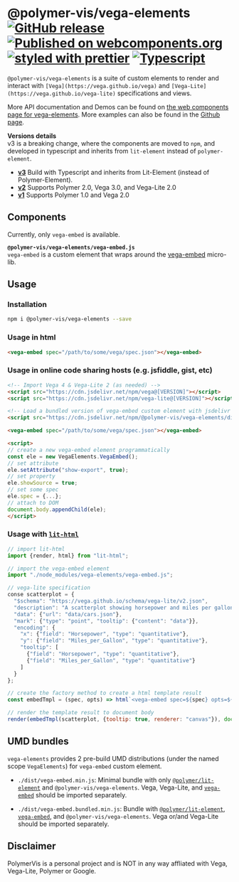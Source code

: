 @polymer-vis/vega-elements
[![GitHub release](https://img.shields.io/github/release/PolymerVis/vega-element.svg)](https://github.com/PolymerVis/vega-element/releases)
[![Published on webcomponents.org](https://img.shields.io/badge/webcomponents.org-published-blue.svg)](https://www.webcomponents.org/element/@polymer-vis/vega-elements)
[![styled with prettier](https://img.shields.io/badge/styled_with-prettier-ff69b4.svg)](https://github.com/prettier/prettier)
[![Typescript](https://img.shields.io/badge/typescript-3.1-ff69b4.svg)](https://github.com/Microsoft/TypeScript)
==========

`@polymer-vis/vega-elements` is a suite of custom elements to render and interact with `[Vega](https://vega.github.io/vega)` and `[Vega-Lite](https://vega.github.io/vega-lite)` specifications and views.

More API documentation and Demos can be found on [the web components page for vega-elements](https://www.webcomponents.org/element/@polymer-vis/vega-elements).
More examples can also be found in the [Github page](https://polymervis.github.io/vega-element/).

**Versions details**  
v3 is a breaking change, where the components are moved to `npm`, and developed in typescript and inherits from `lit-element` instead of `polymer-element`.

- [**v3**](https://github.com/PolymerVis/vega-element/) Build with Typescript and inherits from Lit-Element (instead of Polymer-Element).
- [**v2**](https://github.com/PolymerVis/vega-element/tree/polymer2) Supports Polymer 2.0, Vega 3.0, and Vega-Lite 2.0
- [**v1**](https://github.com/PolymerVis/vega-element/tree/polymer1) Supports Polymer 1.0 and Vega 2.0

## Components

Currently, only `vega-embed` is available.

**`@polymer-vis/vega-elements/vega-embed.js`**  
`vega-embed` is a custom element that wraps around the [vega-embed](https://github.com/vega/vega-embed) micro-lib.

## Usage

### Installation

```bash
npm i @polymer-vis/vega-elements --save
```

### Usage in html

```html
<vega-embed spec="/path/to/some/vega/spec.json"></vega-embed>
```

### Usage in online code sharing hosts (e.g. jsfiddle, gist, etc)

```html
<!-- Import Vega 4 & Vega-Lite 2 (as needed) -->
<script src="https://cdn.jsdelivr.net/npm/vega@[VERSION]"></script>
<script src="https://cdn.jsdelivr.net/npm/vega-lite@[VERSION]"></script>

<!-- Load a bundled version of vega-embed custom element with jsdelivr -->
<script src="https://cdn.jsdelivr.net/npm/@polymer-vis/vega-elements/dist/vega-embed.bundled.min.js"></script>

<vega-embed spec="/path/to/some/vega/spec.json"></vega-embed>

<script>
// create a new vega-embed element programmatically
const ele = new VegaElements.VegaEmbed();
// set attribute
ele.setAttribute("show-export", true);
// set property
ele.showSource = true;
// set some spec
ele.spec = {...};
// attach to DOM
document.body.appendChild(ele);
</script>
```

### Usage with [`lit-html`](https://github.com/Polymer/lit-html)

```js
// import lit-html
import {render, html} from "lit-html";

// import the vega-embed element
import "./node_modules/vega-elements/vega-embed.js";

// vega-lite specification
conse scatterplot = {
  "$schema": "https://vega.github.io/schema/vega-lite/v2.json",
  "description": "A scatterplot showing horsepower and miles per gallons for various cars.",
  "data": {"url": "data/cars.json"},
  "mark": {"type": "point", "tooltip": {"content": "data"}},
  "encoding": {
    "x": {"field": "Horsepower", "type": "quantitative"},
    "y": {"field": "Miles_per_Gallon", "type": "quantitative"},
    "tooltip": [
      {"field": "Horsepower", "type": "quantitative"},
      {"field": "Miles_per_Gallon", "type": "quantitative"}
    ]
  }
};

// create the factory method to create a html template result
const embedTmpl = (spec, opts) => html`<vega-embed spec=${spec} opts=${opts}></vega-embed>`;

// render the template result to document body
render(embedTmpl(scatterplot, {tooltip: true, renderer: "canvas"}), document.body);
```

## UMD bundles

`vega-elements` provides 2 pre-build UMD distributions (under the named scope `VegaElements`) for `vega-embed` custom element.

- `./dist/vega-embed.min.js`: Minimal bundle with only [`@polymer/lit-element`](https://github.com/Polymer/lit-element) and `@polymer-vis/vega-elements`.
  Vega, Vega-Lite, and [`vega-embed`](https://github.com/vega/vega-embed) should be imported separately.

- `./dist/vega-embed.bundled.min.js`: Bundle with [`@polymer/lit-element`](https://github.com/Polymer/lit-element),
  [`vega-embed`](https://github.com/vega/vega-embed), and `@polymer-vis/vega-elements`. Vega or/and Vega-Lite should be
  imported separately.

## Disclaimer

PolymerVis is a personal project and is NOT in any way affliated with Vega, Vega-Lite, Polymer or Google.
